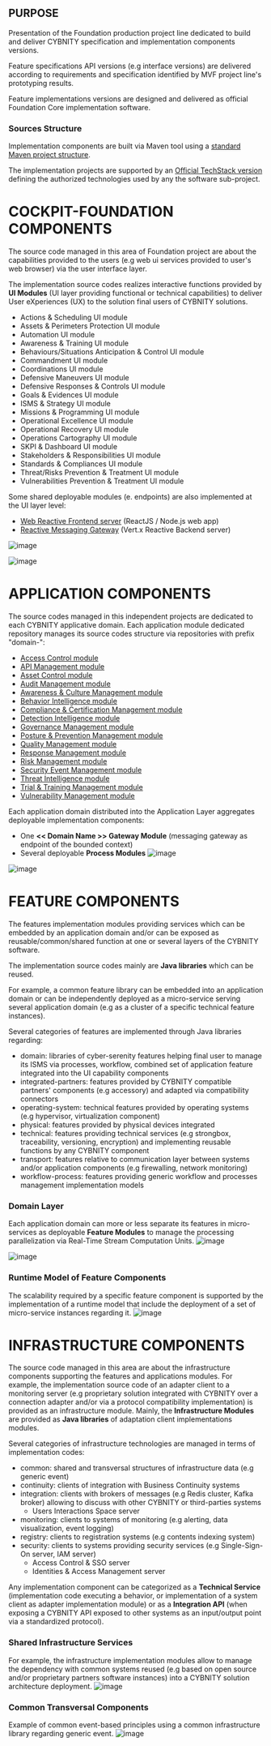 ## PURPOSE
Presentation of the Foundation production project line dedicated to build and deliver CYBNITY specification and implementation components versions.

Feature specifications API versions (e.g interface versions) are delivered according to requirements and specification identified by MVF project line's prototyping results.

Feature implementations versions are designed and delivered as official Foundation Core implementation software.

### Sources Structure
Implementation components are built via Maven tool using a [standard Maven project structure](https://maven.apache.org/guides/introduction/introduction-to-the-standard-directory-layout.html).

The implementation projects are supported by an [Official TechStack version](https://github.com/cybnity/foundation-techstack/blob/feature-157/demonstrators-line/demonstrator-v0/v0-technologies-stack.md) defining the authorized technologies used by any the software sub-project.

# COCKPIT-FOUNDATION COMPONENTS
The source code managed in this area of Foundation project are about the capabilities provided to the users (e.g web ui services provided to user's web browser) via the user interface layer.

The implementation source codes realizes interactive functions provided by **UI Modules** (UI layer providing functional or technical capabilities) to deliver User eXperiences (UX) to the solution final users of CYBNITY solutions.

- Actions & Scheduling UI module
- Assets & Perimeters Protection UI module
- Automation UI module
- Awareness & Training UI module
- Behaviours/Situations Anticipation & Control UI module
- Commandment UI module
- Coordinations UI module
- Defensive Maneuvers UI module
- Defensive Responses & Controls UI module
- Goals & Evidences UI module
- ISMS & Strategy UI module
- Missions & Programming UI module
- Operational Excellence UI module
- Operational Recovery UI module
- Operations Cartography UI module
- SKPI & Dashboard UI module
- Stakeholders & Responsibilities UI module
- Standards & Compliances UI module
- Threat/Risks Prevention & Treatment UI module
- Vulnerabilities Prevention & Treatment UI module

Some shared deployable modules (e. endpoints) are also implemented at the UI layer level:
- [Web Reactive Frontend server](cockpit-foundations/web-reactive-frontend) (ReactJS / Node.js web app)
- [Reactive Messaging Gateway](cockpit-foundations/reactive-messaging-gateway) (Vert.x Reactive Backend server)

![image](mpp-ui-technology-stack.png)

![image](mpp-ui-systems-stack.png)

# APPLICATION COMPONENTS
The source codes managed in this independent projects are dedicated to each CYBNITY applicative domain.
Each application module dedicated repository manages its source codes structure via repositories with prefix "domain-":
- [Access Control module](https://github.com/cybnity/domain-access-control)
- [API Management module](https://github.com/cybnity/domain-api-mgt)
- [Asset Control module](https://github.com/cybnity/domain-asset-control)
- [Audit Management module](https://github.com/cybnity/domain-audit-mgt)
- [Awareness & Culture Management module](https://github.com/cybnity/domain-awareness-mgt)
- [Behavior Intelligence module](https://github.com/cybnity/domain-behavior-intelligence)
- [Compliance & Certification Management module](https://github.com/cybnity/domain-compliance-mgt)
- [Detection Intelligence module](https://github.com/cybnity/domain-detection-intelligence)
- [Governance Management module](https://github.com/cybnity/domain-governance-mgt)
- [Posture & Prevention Management module](https://github.com/cybnity/domain-posture-prevention-mgt)
- [Quality Management module](https://github.com/cybnity/domain-quality-mgt)
- [Response Management module](https://github.com/cybnity/domain-response-mgt)
- [Risk Management module](https://github.com/cybnity/domain-risk-mgt)
- [Security Event Management module](https://github.com/cybnity/domain-security-event-mgt)
- [Threat Intelligence module](https://github.com/cybnity/domain-threat-intelligence)
- [Trial & Training Management module](https://github.com/cybnity/domain-trial-training-mgt)
- [Vulnerability Management module](https://github.com/cybnity/domain-vulnerability-mgt)

Each application domain distributed into the Application Layer aggregates deployable implementation components:
- One **<< Domain Name >> Gateway Module** (messaging gateway as endpoint of the bounded context)
- Several deployable **Process Modules**
![image](mpp-app-technology-stack.png)

![image](mpp-app-systems-stack.png)

# FEATURE COMPONENTS
The features implementation modules providing services which can be embedded by an application domain and/or can be exposed as reusable/common/shared function at one or several layers of the CYBNITY software.

The implementation source codes mainly are **Java libraries** which can be reused.

For example, a common feature library can be embedded into an application domain or can be independently deployed as a micro-service serving several application domain (e.g as a cluster of a specific technical feature instances).

Several categories of features are implemented through Java libraries regarding:
- domain: libraries of cyber-serenity features helping final user to manage its ISMS via processes, workflow, combined set of application feature integrated into the UI capability components
- integrated-partners: features provided by CYBNITY compatible partners' components (e.g accessory) and adapted via compatibility connectors
- operating-system: technical features provided by operating systems (e.g hypervisor, virtualization component)
- physical: features provided by physical devices integrated
- technical: features providing technical services (e.g strongbox, traceability, versioning, encryption) and implementing reusable functions by any CYBNITY component
- transport: features relative to communication layer between systems and/or application components (e.g firewalling, network monitoring)
- workflow-process: features providing generic workflow and processes management implementation models

### Domain Layer
Each application domain can more or less separate its features in micro-services as deployable **Feature Modules** to manage the processing parallelization via Real-Time Stream Computation Units.
![image](mpp-domain-technology-stack.png)

![image](mpp-domain-systems-stack.png)

### Runtime Model of Feature Components
The scalability required by a specific feature component is supported by the implementation of a runtime model that include the deployment of a set of micro-service instances regarding it.
![image](scalable-runtime-model.png)

# INFRASTRUCTURE COMPONENTS
The source code managed in this area are about the infrastructure components supporting the features and applications modules.
For example, the implementation source code of an adapter client to a monitoring server (e.g proprietary solution integrated with CYBNITY over a connection adapter and/or via a protocol compatibility implementation) is provided as an infrastructure module.
Mainly, the **Infrastructure Modules** are provided as **Java libraries** of adaptation client implementations modules.

Several categories of infrastructure technologies are managed in terms of implementation codes:
- common: shared and transversal structures of infrastructure data (e.g generic event)
- continuity: clients of integration with Business Continuity systems
- integration: clients with brokers of messages (e.g Redis cluster, Kafka broker) allowing to discuss with other CYBNITY or third-parties systems
  - Users Interactions Space server
- monitoring: clients to systems of monitoring (e.g alerting, data visualization, event logging)
- registry: clients to registration systems (e.g contents indexing system)
- security: clients to systems providing security services (e.g Single-Sign-On server, IAM server)
  - Access Control & SSO server
  - Identities & Access Management server

Any implementation component can be categorized as a **Technical Service** (implementation code executing a behavior, or implementation of a system client as adapter implementation module) or as a **Integration API** (when exposing a CYBNITY API exposed to other systems as an input/output point via a standardized protocol).

### Shared Infrastructure Services
For example, the infrastructure implementation modules allow to manage the dependency with common systems reused (e.g based on open source and/or proprietary partners software instances) into a CYBNITY solution architecture deployment.
![image](mpp-infrastructure-systems-stack.png)

### Common Transversal Components
Example of common event-based principles using a common infrastructure library regarding generic event.
![image](mvf-event-based-architecture.png)
